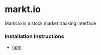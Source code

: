 # markt.io
Markt.io is a stock market tracking interface


### Installation Instructions

* [npm](puppeteer)
